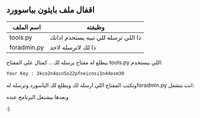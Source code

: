 
## اقفال ملف بايثون بباسوورد

| اسم الملف | وظيفته |
| ------ | ------ |
| tools.py | ذا اللي ترسله للي تبيه يستحدم اداتك |
| foradmin.py | ذا لك لاترسله لاحد |


بيطلع له مفتاح يرسله لك .. كمثال على المفتاح tools.py اللي بيستخدم:

```sh
Your Key : 3kco2n4ocn5o22pfneicnsi1n44osm30
```


وتكتب المفتاح اللي ارسله لك ويطلع لك الباسورد وترسله لهforadmin.py انت بتشغل:

وبعدها بيشتغل البرنامج عنده

:)
